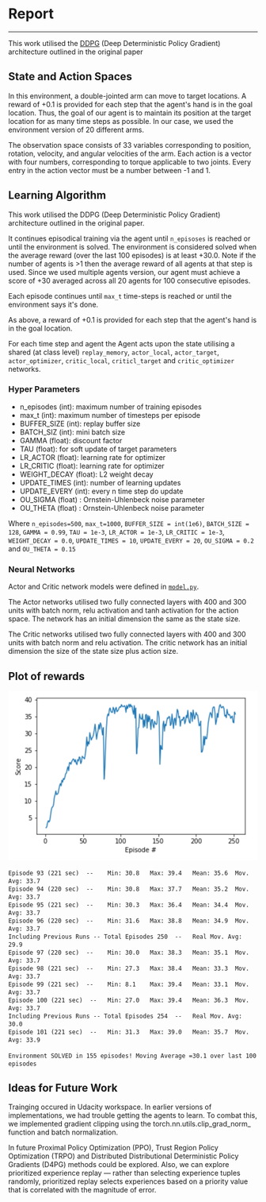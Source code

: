 # Report
---
This work utilised the [DDPG](https://arxiv.org/abs/1509.02971) (Deep Deterministic Policy Gradient) architecture outlined in the original paper

## State and Action Spaces
In this environment, a double-jointed arm can move to target locations. A reward of +0.1 is provided for each step that the agent's hand is in the goal location. Thus, the goal of our agent is to maintain its position at the target location for as many time steps as possible. In our case, we used the environment version of 20 different arms.

The observation space consists of 33 variables corresponding to position, rotation, velocity, and angular velocities of the arm. Each action is a vector with four numbers, corresponding to torque applicable to two joints. Every entry in the action vector must be a number between -1 and 1.

## Learning Algorithm

This work utilised the DDPG (Deep Deterministic Policy Gradient) architecture outlined in the original paper.

It continues episodical training via the agent until `n_episoses` is reached or until the environment is solved. The  environment is considered solved when the average reward (over the last 100 episodes) is at least +30.0. Note if the number of agents is >1 then the average reward of all agents at that step is used. Since we used multiple agents version, our agent must achieve a score of +30 averaged across all 20 agents for 100 consecutive episodes.

Each episode continues until `max_t` time-steps is reached or until the environment says it's done.

As above, a reward of +0.1 is provided for each step that the agent's hand is in the goal location.

For each time step and agent the Agent acts upon the state utilising a shared (at class level) `replay_memory`, `actor_local`, `actor_target`, `actor_optimizer`, `critic_local`, `criticl_target` and `critic_optimizer` networks.

### Hyper Parameters

- n_episodes (int): maximum number of training episodes
- max_t (int): maximum number of timesteps per episode
- BUFFER_SIZE (int): replay buffer size
- BATCH_SIZ (int): mini batch size
- GAMMA (float): discount factor
- TAU (float): for soft update of target parameters
- LR_ACTOR (float): learning rate for optimizer
- LR_CRITIC (float): learning rate for optimizer
- WEIGHT_DECAY (float): L2 weight decay
- UPDATE_TIMES (int): number of learning updates
- UPDATE_EVERY (int): every n time step do update
- OU_SIGMA (float) : Ornstein-Uhlenbeck noise parameter
- OU_THETA (float) : Ornstein-Uhlenbeck noise parameter


Where 
`n_episodes=500`, `max_t=1000`, `BUFFER_SIZE = int(1e6)`, `BATCH_SIZE = 128`, `GAMMA = 0.99`, `TAU = 1e-3`, `LR_ACTOR = 1e-3`, `LR_CRITIC = 1e-3`, `WEIGHT_DECAY = 0.0`, `UPDATE_TIMES = 10`, `UPDATE_EVERY = 20`, `OU_SIGMA = 0.2` and `OU_THETA = 0.15`


### Neural Networks

Actor and Critic network models were defined in [`model.py`](https://github.com/rmoin/ContinuousControl/model.py).

The Actor networks utilised two fully connected layers with 400 and 300 units with batch norm, relu activation and tanh activation for the action space. The network has an initial dimension the same as the state size.

The Critic networks utilised two fully connected layers with 400 and 300 units with batch norm and relu activation. The critic network has  an initial dimension the size of the state size plus action size.

## Plot of rewards
![results](plot.png)

```
Episode 93 (221 sec)  -- 	Min: 30.8	Max: 39.4	Mean: 35.6	Mov. Avg: 33.7
Episode 94 (220 sec)  -- 	Min: 30.8	Max: 37.7	Mean: 35.2	Mov. Avg: 33.7
Episode 95 (221 sec)  -- 	Min: 30.3	Max: 36.4	Mean: 34.4	Mov. Avg: 33.7
Episode 96 (220 sec)  -- 	Min: 31.6	Max: 38.8	Mean: 34.9	Mov. Avg: 33.7
Including Previous Runs -- Total Episodes 250  -- 	Real Mov. Avg: 29.9
Episode 97 (220 sec)  -- 	Min: 30.0	Max: 38.3	Mean: 35.1	Mov. Avg: 33.7
Episode 98 (221 sec)  -- 	Min: 27.3	Max: 38.4	Mean: 33.3	Mov. Avg: 33.7
Episode 99 (221 sec)  -- 	Min: 8.1	Max: 39.4	Mean: 33.1	Mov. Avg: 33.7
Episode 100 (221 sec)  -- 	Min: 27.0	Max: 39.4	Mean: 36.3	Mov. Avg: 33.7
Including Previous Runs -- Total Episodes 254  -- 	Real Mov. Avg: 30.0
Episode 101 (221 sec)  -- 	Min: 31.3	Max: 39.0	Mean: 35.7	Mov. Avg: 33.9

Environment SOLVED in 155 episodes!	Moving Average =30.1 over last 100 episodes

```

## Ideas for Future Work
Trainging occured in Udacity workspace. In earlier versions of implementations, we had trouble getting the agents to learn. To combat this, we implemented gradient clipping using the torch.nn.utils.clip_grad_norm_ function and batch normalization.

In future Proximal Policy Optimization (PPO), Trust Region Policy Optimization (TRPO) and Distributed Distributional Deterministic Policy Gradients (D4PG) methods could be explored. Also, we can explore prioritized experience replay — rather than selecting experience tuples randomly, prioritized replay selects experiences based on a priority value that is correlated with the magnitude of error. 
